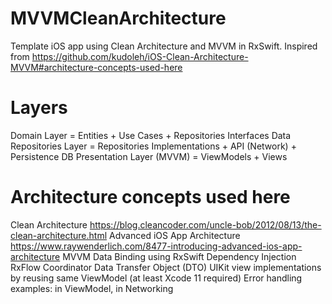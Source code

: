 # MVVMCleanArchitecture
Template iOS app using Clean Architecture and MVVM in RxSwift. Inspired from https://github.com/kudoleh/iOS-Clean-Architecture-MVVM#architecture-concepts-used-here

# Layers

Domain Layer = Entities + Use Cases + Repositories Interfaces
Data Repositories Layer = Repositories Implementations + API (Network) + Persistence DB
Presentation Layer (MVVM) = ViewModels + Views

# Architecture concepts used here

Clean Architecture https://blog.cleancoder.com/uncle-bob/2012/08/13/the-clean-architecture.html
Advanced iOS App Architecture https://www.raywenderlich.com/8477-introducing-advanced-ios-app-architecture
MVVM
Data Binding using RxSwift
Dependency Injection
RxFlow Coordinator
Data Transfer Object (DTO)
UIKit view implementations by reusing same ViewModel (at least Xcode 11 required)
Error handling examples: in ViewModel, in Networking

#
